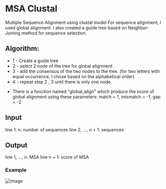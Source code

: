 # MSA Clustal
Multiple Sequence Alignment using clustal model
For sequence alignment, I used global alignment. I also created a guide tree based on Neighbor-Joining method for sequence selection.
## Algorithm:
- 1 - Create a guide tree
- 2 - select 2 node of the tree for global alignment
- 3 - add the consensus of the two nodes to the tree. (for two letters with equal occurrence, I chose based on the alphabetical order)
- 4 - repeat step 2 , 3 until there is only one node.
* There is a function named "global_align" which produce the score of global alignment using these parameters: match = 1, mismatch = -1, gap = -2

## Input
line 1: n: number of sequences
line 2, ..., n + 1: sequences

## Output
line 1, ..., n: MSA
line n + 1: score of MSA

### Example
![image](https://user-images.githubusercontent.com/47606879/143396257-044dca89-34b5-4dd3-8262-8649bc4a9575.png)



